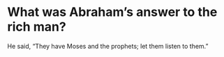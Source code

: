 # What was Abraham’s answer to the rich man?

He said, “They have Moses and the prophets; let them listen to them.”
